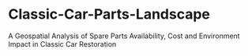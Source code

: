 # Classic-Car-Parts-Landscape
A Geospatial Analysis of Spare Parts Availability, Cost and Environment Impact in Classic Car Restoration
